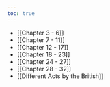```yaml
---
toc: true
---
```




- [[Chapter 3 - 6]]
- [[Chapter 7 - 11]] 
- [[Chapter 12 - 17]] 
- [[Chapter 18 - 23]] 
- [[Chapter 24 - 27]] 
- [[Chapter 28 - 32]] 
- [[Different Acts by the British]] 